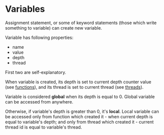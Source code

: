# Variables

Assignment statement, or some of keyword statements (those which write something to variable) can create new variable.

Variable has following properties:

 - name
 - value
 - depth
 - thread

First two are self-explanatory.

When variable is created, its depth is set to current depth counter value (see [functions](../functions/)), and its thread is set to current thread (see [threads](../threads/)).

Variable is considered **global** when its depth is equal to 0.
Global variable can be accessed from anywhere.

Otherwise, if variable's depth is greater than 0, it's **local**.
Local variable can be accessed only from function which created it - when current depth is equal to variable's depth; and only from thread which created it - current thread id is equal to variable's thread.